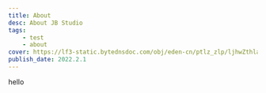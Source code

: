 ```yaml
---
title: About
desc: About JB Studio
tags:
    - test
    - about
cover: https://lf3-static.bytednsdoc.com/obj/eden-cn/ptlz_zlp/ljhwZthlaukjlkulzlp/root-web-sites/card-cover-docs-demo.jpeg
publish_date: 2022.2.1
---
```


<Title heading={2}>about nature</Title>
<Text bold>hello</Text>